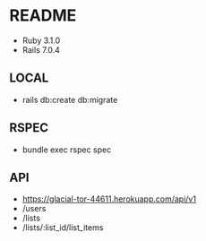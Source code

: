 # README

* Ruby 3.1.0
* Rails 7.0.4

## LOCAL

* rails db:create db:migrate

## RSPEC

* bundle exec rspec spec

## API

* https://glacial-tor-44611.herokuapp.com/api/v1
* /users
* /lists
* /lists/:list_id/list_items 
